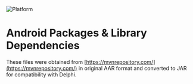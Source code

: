 ![Platform](https://img.shields.io/badge/Android-3DDC84?style=flat-square&logo=android&logoColor=white)

# Android Packages & Library Dependencies
These files were obtained from [https://mvnrepository.com/](https://mvnrepository.com/) in original AAR format and converted to JAR for compatibility with Delphi.